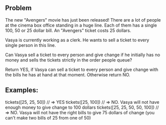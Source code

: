 ## Problem

The new "Avengers" movie has just been released! There are a lot of people at 
the cinema box office standing in a huge line. Each of them has a single 100, 
50 or 25 dollar bill. An "Avengers" ticket costs 25 dollars.

Vasya is currently working as a clerk. He wants to sell a ticket to every 
single person in this line.

Can Vasya sell a ticket to every person and give change if he initially has 
no money and sells the tickets strictly in the order people queue?

Return YES, if Vasya can sell a ticket to every person and give change with the bills he has at hand at that moment. Otherwise return NO.

## Examples:

tickets([25, 25, 50]) // => YES 
tickets([25, 100]) // => NO. Vasya will not have enough money to give change to 100 dollars
tickets([25, 25, 50, 50, 100]) // => NO. Vasya will not have the right bills to give 75 dollars of change (you can't make two bills of 25 from one of 50)